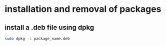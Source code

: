 # installation and removal of packages
## install a .deb file using dpkg
```bash
sudo dpkg -i package_name.deb
```
